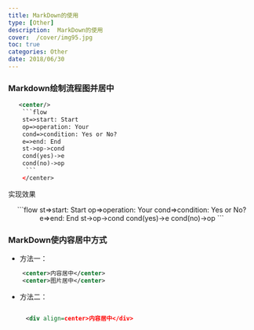 ```yaml
---
title: MarkDown的使用
type: [Other]
description:  MarkDown的使用
cover:  /cover/img95.jpg
toc: true
categories: Other
date: 2018/06/30
---
```


### Markdown绘制流程图并居中

```xml
   <center/>
    ```flow
    st=>start: Start
    op=>operation: Your
    cond=>condition: Yes or No?
    e=>end: End
    st->op->cond
    cond(yes)->e
    cond(no)->op
     ```
    </center>

```

实现效果

   <center/>
```flow
    st=>start: Start
    op=>operation: Your
    cond=>condition: Yes or No?
    e=>end: End
    st->op->cond
    cond(yes)->e
    cond(no)->op
``` 
</center>


### MarkDown使内容居中方式

* 方法一：

```xml
    <center>内容居中</center>
    <center>图片居中</center>

```
* 方法二：
```xml

     <div align=center>内容居中</div>

```
